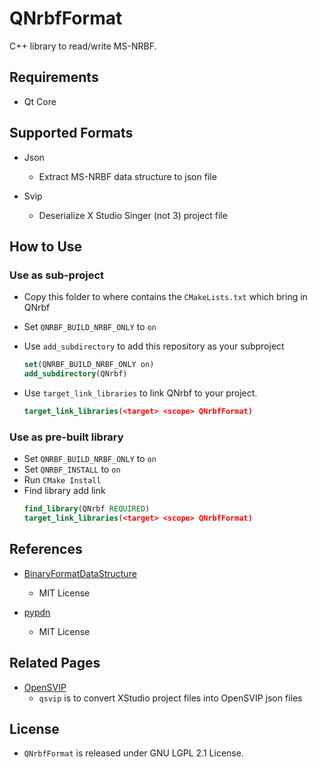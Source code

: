 # QNrbfFormat

C++ library to read/write MS-NRBF.

## Requirements

+ Qt Core

## Supported Formats

+ Json
  + Extract MS-NRBF data structure to json file

+ Svip
  + Deserialize X Studio Singer (not 3) project file

## How to Use

### Use as sub-project

+ Copy this folder to where contains the `CMakeLists.txt` which bring in QNrbf
+ Set `QNRBF_BUILD_NRBF_ONLY` to `on`
+ Use `add_subdirectory` to add this repository as your subproject 
  ```cmake
  set(QNRBF_BUILD_NRBF_ONLY on)
  add_subdirectory(QNrbf)
  ````

+ Use `target_link_libraries` to link QNrbf to your project.
  ```cmake
  target_link_libraries(<target> <scope> QNrbfFormat)
  ````

### Use as pre-built library

+ Set `QNRBF_BUILD_NRBF_ONLY` to `on`
+ Set `QNRBF_INSTALL` to `on`
+ Run `CMake Install`
+ Find library add link
  ```cmake
  find_library(QNrbf REQUIRED)
  target_link_libraries(<target> <scope> QNrbfFormat)
  ````


## References

+ [BinaryFormatDataStructure](https://github.com/bbowyersmyth/BinaryFormatDataStructure)
  + MIT License

+ [pypdn](https://github.com/addisonElliott/pypdn)
  + MIT License

## Related Pages

+ [OpenSVIP](https://github.com/yqzhishen/opensvip)
  + `qsvip` is to convert XStudio project files into OpenSVIP json files

## License

+ `QNrbfFormat` is released under GNU LGPL 2.1 License.